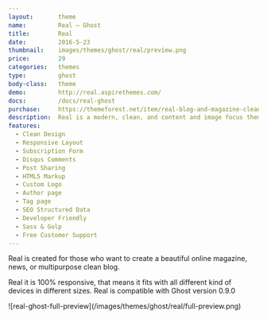 ```yaml
---
layout:       theme
name:         Real – Ghost
title:        Real
date:         2016-5-23
thumbnail:    images/themes/ghost/real/preview.png
price:        29
categories:   themes
type:         ghost
body-class:   theme
demo:         http://real.aspirethemes.com/
docs:         /docs/real-ghost
purchase:     https://themeforest.net/item/real-blog-and-magazine-clean-ghost-theme/17375799
description:  Real is a modern, clean, and content and image focus theme for Ghost blogging platform.
features:
  - Clean Design
  - Responsive Layout
  - Subscription Form
  - Disqus Comments
  - Post Sharing
  - HTML5 Markup
  - Custom Logo
  - Author page
  - Tag page
  - SEO Structured Data
  - Developer Friendly
  - Sass & Gulp
  - Free Customer Support
---
```


Real is created for those who want to create a beautiful online magazine, news, or multipurpose clean blog.

Real it is 100% responsive, that means it fits with all different kind of devices in different sizes. Real is compatible with Ghost version 0.9.0

<div class="darker-bg-image-wrap" markdown='1'>
  ![real-ghost-full-preview](/images/themes/ghost/real/full-preview.png)
</div>